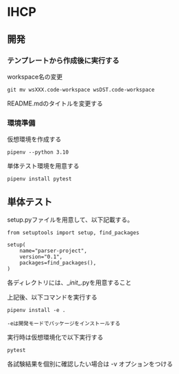 # IHCP

## 開発

### テンプレートから作成後に実行する

workspace名の変更

    git mv wsXXX.code-workspace wsDST.code-workspace

README.mdのタイトルを変更する

### 環境準備

仮想環境を作成する

    pipenv --python 3.10

単体テスト環境を用意する

    pipenv install pytest

## 単体テスト

setup.pyファイルを用意して、以下記載する。

    from setuptools import setup, find_packages

    setup(
        name="parser-project",
        version="0.1",
        packages=find_packages(),
    )

各ディレクトリには、\__init__.pyを用意すること

上記後、以下コマンドを実行する

    pipenv install -e .

    -eは開発モードでパッケージをインストールする

実行時は仮想環境化で以下実行する

    pytest

各試験結果を個別に確認したい場合は -v オプションをつける
